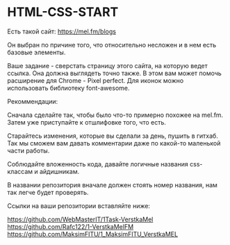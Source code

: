 # HTML-CSS-START

Есть такой сайт: https://mel.fm/blogs 

Он выбран по причине того, что относительно несложен и в нем есть базовые элементы.

Ваше задание - сверстать страницу этого сайта, на которую ведет ссылка. Она должна выглядеть точно также. В этом вам может помочь расширение для Chrome - Pixel perfect. Для иконок можно использовать библиотеку font-awesome.

Рекоммендации:

Сначала сделайте так, чтобы было что-то примерно похожее на mel.fm. Затем уже приступайте к отшлифовке того, что есть.

Старайтесь изменения, которые вы сделали за день, пушить в гитхаб. Так мы сможем вам давать комментарии даже по какой-то маленькой части работы.

Соблюдайте вложенность кода, давайте логичные названия css-классам и айдишникам.

В названии репозитория вначале должен стоять номер названия, нам так легче будет проверять.

Ссылки на ваши репозитории вставляйте ниже:

https://github.com/WebMasterIT/1Task-VerstkaMel
https://github.com/Rafc122/1-VerstkaMelFM
https://github.com/MaksimFITU/1_MaksimFITU_VerstkaMEL

